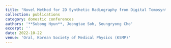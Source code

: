 ```yaml
---
title: "Novel Method for 2D Synthetic Radiography from Digital Tomosynthesis System"
collection: publications
category: domestic conferences
authors: '**Subong Hyun**, Jeongtae Soh, Seungryong Cho'
excerpt: ''
date: 2022-10-22
venue: 'Oral, Korean Society of Medical Physics (KSMP)'
---
```

